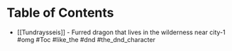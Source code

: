 # Table of Contents

- [[Tundraysseis]] - Furred dragon that lives in the wilderness near city-1
#omg #Toc #like_the #dnd #the_dnd_character